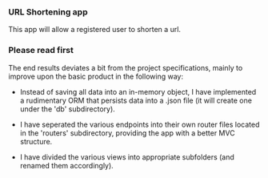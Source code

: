 ### URL Shortening app 

This app will allow a registered user to shorten a url.

### Please read first

The end results deviates a bit from the project specifications, mainly to improve upon the basic product in the following way:

- Instead of saving all data into an in-memory object, I have implemented a rudimentary ORM that persists data into a .json file (it will create one under the 'db' subdirectory).

- I have seperated the various endpoints into their own router files located in the 'routers' subdirectory, providing the app with a better MVC structure.

- I have divided the various views into appropriate subfolders (and renamed them accordingly).
